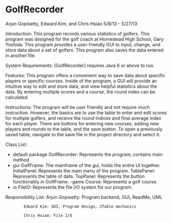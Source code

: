 GolfRecorder
============

Arjun Gopisetty, Edward Kim, and Chris Hsiao
5/8/13 - 5/27/13

Introduction:  This program records various statistics of golfers. This program was designed for the golf coach at Homestead High School, Gary Yoshida. This program provides a user-friendly GUI to input, change, and store data about a set of golfers. This program also saves the data entered in another file.

System Requirements: [GolfRecorder] requires Java 6 or above to run.

Features:  This program offers a convenient way to save data about specific players or specific courses. Inside of the program, a GUI will provide an intuitive way to edit and store data, and view helpful statistics about the data. By entering multiple scores and a course, the round index can be calculated. 	 

Instructions:  The program will be user friendly and not require much instruction. However, the basics are to use the table to enter and edit scores for multiple golfers, and receive the round indices and final average index for each player. There are buttons for entering new courses, adding new players and rounds to the table, and the save button. To open a previously saved table, navigate to the save file in the project directory and select it. 

Class List:
- default package
	GolfRecorder: Represents the program; contains main method
- gui
	GolfFrame: The mainframe of the gui, holds the entire UI together.
	InitialPanel: Represents the main menu of the program.
	TablePanel: Represents the table of data.
	TopPanel: Represents the button functionality in GolfFrame.
-game
	Course: Represents a golf course.
- io
	FileIO: Represents the file I/O system for our program.

Responsibility List: 	Arjun Gopisetty: Program backend, GUI, ReadMe, UML 
			
			Edward Kim: GUI, Program design, JTable mechanics 
			
			Chris Hsiao: File I/O
		
		



